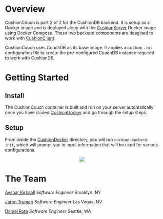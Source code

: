 # Overview

CushionCouch is part 2 of 2 for the CushionDB backend. It is setup as a Docker image and is deployed along with the [CushionServer](https://github.com/CushionDB/CushionServer) Docker image using Docker Compose. These two backend components are desgined to work with [CushionClient](https://github.com/CushionDB/CushionClient).

CushionCouch uses CouchDB as its base image. It applies a custom `.ini` configuration file to create the pre-configured CouchDB instance required to work with CushionDB.

# Getting Started

## Install

The CushionCouch container is built and run on your server automatically once you have cloned [CushionDocker](https://github.com/CushionDB/CushionDocker) and go through the setup steps.

## Setup

From inside the [CushionDocker](https://github.com/CushionDB/CushionDocker) directory, you will run `cushion-backend-init`, which will prompt you to input information that will be used for various configurations.

<p align="center"><img src="https://cushiondb.github.io/img/cushion-backend-init.gif"></p>

# The Team

[Avshar Kirksall](https://avshrk.github.io/
) *Software Engineer* Brooklyn, NY

[Jaron Truman](https://jtruman88.github.io/
) *Software Engineer* Las Vegas, NV

[Daniel Rote](https://drote.github.io/
) *Software Engineer* Seattle, WA
